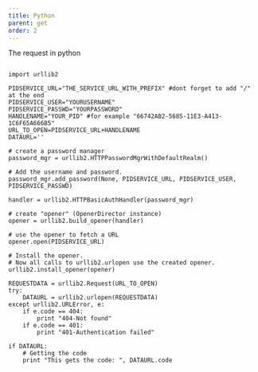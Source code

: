 ```yaml
---
title: Python
parent: get
order: 2
---
```


The request in python

<pre><code class="language-python">
import urllib2

PIDSERVICE_URL="THE_SERVICE_URL_WITH_PREFIX" #dont forget to add "/" at the end
PIDSERVICE_USER="YOURUSERNAME"
PIDSERVICE_PASSWD="YOURPASSWORD"
HANDLENAME="YOUR_PID" #for example "66742AB2-5685-11E3-A413-1C6F65A666B5"
URL_TO_OPEN=PIDSERVICE_URL+HANDLENAME
DATAURL=''

# create a password manager
password_mgr = urllib2.HTTPPasswordMgrWithDefaultRealm()

# Add the username and password.
password_mgr.add_password(None, PIDSERVICE_URL, PIDSERVICE_USER, PIDSERVICE_PASSWD)

handler = urllib2.HTTPBasicAuthHandler(password_mgr)

# create "opener" (OpenerDirector instance)
opener = urllib2.build_opener(handler)

# use the opener to fetch a URL
opener.open(PIDSERVICE_URL)

# Install the opener.
# Now all calls to urllib2.urlopen use the created opener.
urllib2.install_opener(opener)

REQUESTDATA = urllib2.Request(URL_TO_OPEN)
try:
    DATAURL = urllib2.urlopen(REQUESTDATA)
except urllib2.URLError, e:
    if e.code == 404:
        print "404-Not found"
    if e.code == 401:
        print "401-Authentication failed"

if DATAURL:
    # Getting the code
    print "This gets the code: ", DATAURL.code
 
</code></pre>

